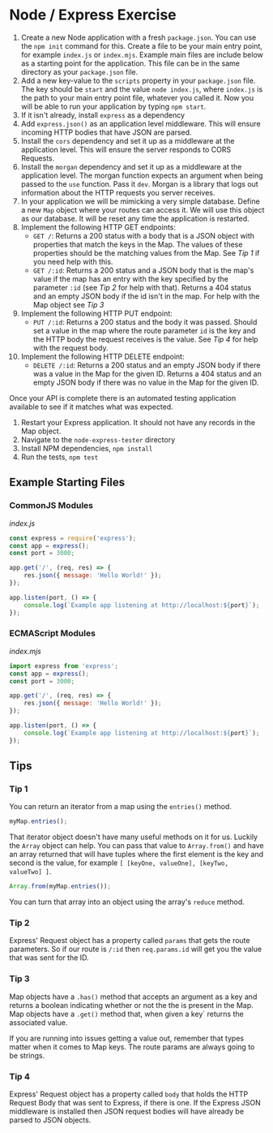 # Node / Express Exercise

1. Create a new Node application with a fresh `package.json`. You can use the `npm init` command for this. Create a file to be your main entry point, for example `index.js` or `index.mjs`. Example main files are include below as a starting point for the application. This file can be in the same directory as your `package.json` file.
2. Add a new key-value to the `scripts` property in your `package.json` file. The key should be `start` and the value `node index.js`, where `index.js` is the path to your main entry point file, whatever you called it. Now you will be able to run your application by typing `npm start`.
3. If it isn't already, install `express` as a dependency
4. Add `express.json()` as an application level middleware. This will ensure incoming HTTP bodies that have JSON are parsed.
5. Install the `cors` dependency and set it up as a middleware at the application level. This will ensure the server responds to CORS Requests.
6. Install the `morgan` dependency and set it up as a middleware at the application level. The morgan function expects an argument when being passed to the `use` function. Pass it `dev`. Morgan is a library that logs out information about the HTTP requests you server receives.
7. In your application we will be mimicking a very simple database. Define a new `Map` object where your routes can access it. We will use this object as our database. It will be reset any time the application is restarted.
8. Implement the following HTTP GET endpoints:
    - `GET /`: Returns a 200 status with a body that is a JSON object with properties that match the keys in the Map. The values of these properties should be the matching values from the Map. See _Tip 1_ if you need help with this.
    - `GET /:id`: Returns a 200 status and a JSON body that is the map's value if the map has an entry with the key specified by the parameter `:id` (see _Tip 2_ for help with that). Returns a 404 status and an empty JSON body if the id isn't in the map. For help with the Map object see _Tip 3_
9. Implement the following HTTP PUT endpoint:
    - `PUT /:id`: Returns a 200 status and the body it was passed. Should set a value in the map where the route parameter `id` is the key and the HTTP body the request receives is the value. See _Tip 4_ for help with the request body.
10. Implement the following HTTP DELETE endpoint:
    - `DELETE /:id`: Returns a 200 status and an empty JSON body if there was a value in the Map for the given ID. Returns a 404 status and an empty JSON body if there was no value in the Map for the given ID.

Once your API is complete there is an automated testing application available to see if it matches what was expected.

1. Restart your Express application. It should not have any records in the Map object.
2. Navigate to the `node-express-tester` directory
3. Install NPM dependencies, `npm install`
4. Run the tests, `npm test`

## Example Starting Files

### CommonJS Modules

_index.js_

```js
const express = require('express');
const app = express();
const port = 3000;

app.get('/', (req, res) => {
    res.json({ message: 'Hello World!' });
});

app.listen(port, () => {
    console.log(`Example app listening at http://localhost:${port}`);
});
```

### ECMAScript Modules

_index.mjs_

```js
import express from 'express';
const app = express();
const port = 3000;

app.get('/', (req, res) => {
    res.json({ message: 'Hello World!' });
});

app.listen(port, () => {
    console.log(`Example app listening at http://localhost:${port}`);
});
```

## Tips

### Tip 1

You can return an iterator from a map using the `entries()` method.

```js
myMap.entries();
```

That iterator object doesn't have many useful methods on it for us. Luckily the `Array` object can help. You can pass that value to `Array.from()` and have an array returned that will have tuples where the first element is the key and second is the value, for example `[ [keyOne, valueOne], [keyTwo, valueTwo] ]`.

```js
Array.from(myMap.entries());
```

You can turn that array into an object using the array's `reduce` method.

### Tip 2

Express' Request object has a property called `params` that gets the route parameters. So if our route is `/:id` then `req.params.id` will get you the value that was sent for the ID.

### Tip 3

Map objects have a `.has()` method that accepts an argument as a key and returns a boolean indicating whether or not the the is present in the Map. Map objects have a `.get()` method that, when given a key` returns the associated value.

If you are running into issues getting a value out, remember that types matter when it comes to Map keys. The route params are always going to be strings.

### Tip 4

Express' Request object has a property called `body` that holds the HTTP Request Body that was sent to Express, if there is one. If the Express JSON middleware is installed then JSON request bodies will have already be parsed to JSON objects.
